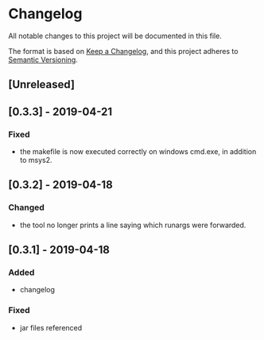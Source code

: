 # Changelog
All notable changes to this project will be documented in this file.

The format is based on [Keep a Changelog](https://keepachangelog.com/en/1.0.0/), and this project adheres to [Semantic Versioning](https://semver.org/spec/v2.0.0.html).

## [Unreleased]

## [0.3.3] - 2019-04-21
### Fixed
- the makefile is now executed correctly on windows cmd.exe, in addition to msys2.

## [0.3.2] - 2019-04-18
### Changed
- the tool no longer prints a line saying which runargs were forwarded.

## [0.3.1] - 2019-04-18
### Added
- changelog

### Fixed
- jar files referenced

<!-- [Unreleased]: https://github.com/olivierlacan/keep-a-changelog/compare/v1.0.0...HEAD -->
<!-- [0.0.2]: https://github.com/olivierlacan/keep-a-changelog/compare/v0.0.1...v0.0.2 -->
<!-- [0.0.1]: https://github.com/olivierlacan/keep-a-changelog/releases/tag/v0.0.1 -->
